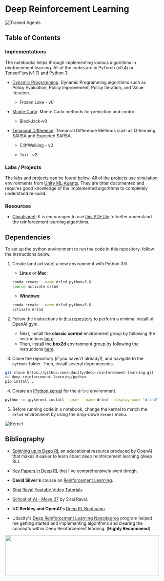 [//]: # (Image References)

[image1]: https://user-images.githubusercontent.com/10624937/42135602-b0335606-7d12-11e8-8689-dd1cf9fa11a9.gif "Trained Agents"
[image2]: https://user-images.githubusercontent.com/10624937/42386929-76f671f0-8106-11e8-9376-f17da2ae852e.png "Kernel"
[image3]: https://spinningup.openai.com/en/latest/_images/spinning-up-in-rl.png "Spinning Up in Deep RL"
# Deep Reinforcement Learning 

![Trained Agents][image1]  

## Table of Contents

### Implementations

The notebooks helps through implementing various algorithms in reinforcement learning. All of the codes are in PyTorch (v0.4) or TensorFlow(v1.7) and Python 3.

* [Dynamic Programming](https://github.com/sourcecode369/Deep-RL/tree/master/Dynammic%20Programming): Dynamic Programming algorithms such as Policy Evaluation, Policy Improvement, Policy Iteration, and Value Iteration. 

   - Frozen Lake - v0
* [Monte Carlo](https://github.com/sourcecode369/Deep-RL/tree/master/Monte%20Carlo/): Monte Carlo methods for prediction and control. 

   - BlackJack-v0
* [Temporal Difference](https://github.com/sourcecode369/Deep-RL/tree/master/Temporal%20Difference): Temporal Difference Methods such as Q-learning, SARSA and Expected SARSA.

   - CliffWalking - v0
   
   - Taxi - v2

### Labs / Projects

The labs and projects can be found below.  All of the projects use simulation environments from [Unity ML-Agents](https://github.com/Unity-Technologies/ml-agents). They are btter documented and requires good knowledge of the implemented algorithms to completely understand re-build.


### Resources

* [Cheatsheet](https://github.com/udacity/deep-reinforcement-learning/blob/master/cheatsheet): It is encouraged to use [this PDF file](https://github.com/udacity/deep-reinforcement-learning/blob/master/cheatsheet/cheatsheet.pdf) to better understand the reinforcement learning algorithms. 

## Dependencies

To set up the python environment to run the code in this repository, follow the instructions below.

1. Create (and activate) a new environment with Python 3.6.

	- __Linux__ or __Mac__: 
	```bash
	conda create --name drlnd python=3.6
	source activate drlnd
	```
	- __Windows__: 
	```bash
	conda create --name drlnd python=3.6 
	activate drlnd
	```
	
2. Follow the instructions in [this repository](https://github.com/openai/gym) to perform a minimal install of OpenAI gym.  
	- Next, install the **classic control** environment group by following the instructions [here](https://github.com/openai/gym#classic-control).
	- Then, install the **box2d** environment group by following the instructions [here](https://github.com/openai/gym#box2d).
	
3. Clone the repository (if you haven't already!), and navigate to the `python/` folder.  Then, install several dependencies.
```bash
git clone https://github.com/udacity/deep-reinforcement-learning.git
cd deep-reinforcement-learning/python
pip install .
```

4. Create an [IPython kernel](http://ipython.readthedocs.io/en/stable/install/kernel_install.html) for the `drlnd` environment.  
```bash
python -m ipykernel install --user --name drlnd --display-name "drlnd"
```

5. Before running code in a notebook, change the kernel to match the `drlnd` environment by using the drop-down `Kernel` menu. 

![Kernel][image2]

## Bibliography
 * [Spinning up in Deep RL](https://spinningup.openai.com/en/latest/index.html) an educational resource produced by OpenAI that makes it easier to learn about deep reinforcement learning (deep RL).
 
 * [Key Papers in Deep RL](https://spinningup.openai.com/en/latest/spinningup/keypapers.html) that I've comprehensively went throgh.
 
 * __David Silver's__ course on [Reinforcement Learning](https://www.youtube.com/watch?v=2pWv7GOvuf0&list=PLqYmG7hTraZDM-OYHWgPebj2MfCFzFObQ).
 
 * [Siraj Raval Youtube Video Tutorials](https://www.youtube.com/channel/UCWN3xxRkmTPmbKwht9FuE5A)
 
 * [School of AI - Move 37](https://www.theschool.ai/courses/move-37-course/) by Siraj Raval.
 
 * __UC Berkley and OpenAI's__ [Deep RL Bootcamp](https://sites.google.com/view/deep-rl-bootcamp/lectures).
 
 * Udacity's [Deep Reinforcement Learning Nanodegree](https://www.udacity.com/course/deep-reinforcement-learning-nanodegree--nd893) program helped me getting started and implementing algorithms and clearing the concepts within Deep Reinforcement learning. (__Highly Recommend__)
 <p align="center"><a href="https://www.udacity.com/course/deep-reinforcement-learning-nanodegree--nd893">
 <img width="503" height="133" src="https://user-images.githubusercontent.com/10624937/42135812-1829637e-7d16-11e8-9aa1-88056f23f51e.png"></a>
 </p>
 
  
